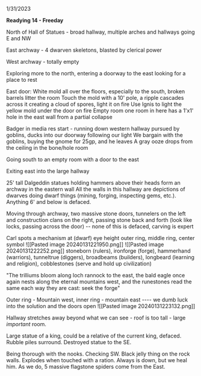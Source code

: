1/31/2023

**Readying 14 - Freeday**

North of Hall of Statues - broad hallway, multiple arches and hallways going E and NW

East archway - 4 dwarven skeletons, blasted by clerical power

West archway - totally empty

Exploring more to the north, entering a doorway to the east looking for a place to rest

East door: White mold all over the floors, especially to the south, broken barrels litter the room
Touch the mold with a 10' pole, a ripple cascades across it creating a cloud of spores, light it on fire
Use Ignis to light the yellow mold under the door on fire
Empty room
one room in here has a 1'x1' hole in the east wall from a partial collapse

Badger in media res start - running down western hallway pursued by goblins, ducks into our doorway following our light
We bargain with the goblins, buying the gnome for 25gp, and he leaves
A gray ooze drops from the ceiling in the bone/hole room

Going south to an empty room with a door to the east

Exiting east into the large hallway

25' tall Dalgeddin statues holding hammers above their heads form an archway in the eastern wall
All the walls in this hallway are depictions of dwarves doing dwarf things (mining, forging, inspecting gems, etc.). Anything 6' and below is defaced.

Moving through archway, two massive stone doors, tunnelers on the left and construction clans on the right, passing stone back and forth (look like locks, passing across the door) -- none of this is defaced, carving is expert

Carl spots a mechanism at (dwarf) eye height
outer ring, middle ring, center symbol
![[Pasted image 20240131221950.png]]
![[Pasted image 20240131222252.png]]
stoneborn (rulers), ironforge (forge), hammerhand (warriors), tunneltrue (diggers), broadbeams (builders), longbeard (learning and religion), cobblestones (serve and hold up civilization)

"The trilliums bloom along loch rannock to the east, the bald eagle once again nests along the eternal mountains west, and the runestones read the same each way they are cast: seek the forge"

Outer ring - Mountain west, inner ring - mountain east ---- we dumb luck into the solution and the doors open
![[Pasted image 20240131223132.png]]

Hallway stretches away beyond what we can see - roof is too tall - large *important* room.

Large statue of a king, could be a relative of the current king, defaced. Rubble piles surround. Destroyed statue to the SE.

Being thorough with the nooks. Checking SW. Black jelly thing on the rock walls. Explodes when touched with a ration. Always is down, but we heal him. As we do, 5 massive flagstone spiders come from the East.